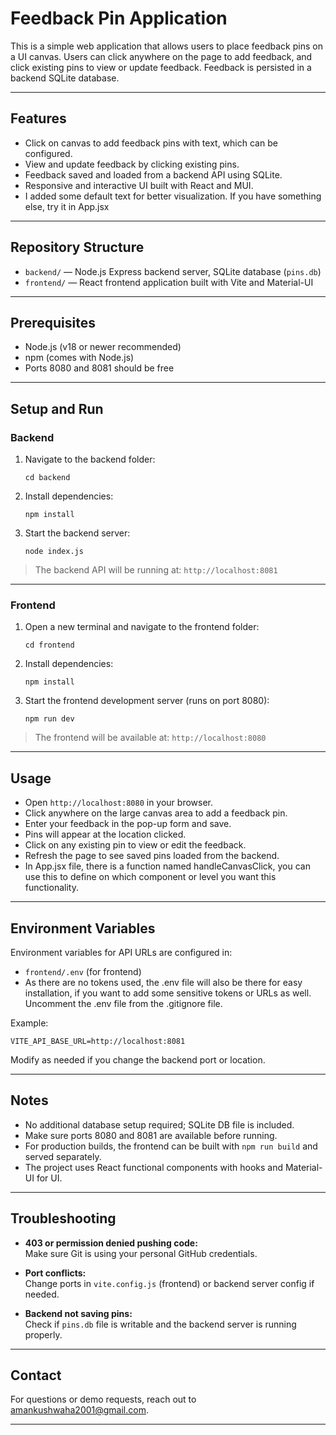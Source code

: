 # Feedback Pin Application

This is a simple web application that allows users to place feedback pins on a UI canvas. Users can click anywhere on the page to add feedback, and click existing pins to view or update feedback. Feedback is persisted in a backend SQLite database.

---

## Features

- Click on canvas to add feedback pins with text, which can be configured.
- View and update feedback by clicking existing pins.
- Feedback saved and loaded from a backend API using SQLite.
- Responsive and interactive UI built with React and MUI.
- I added some default text for better visualization. If you have something else, try it in App.jsx

---

## Repository Structure

- `backend/` — Node.js Express backend server, SQLite database (`pins.db`)
- `frontend/` — React frontend application built with Vite and Material-UI

---

## Prerequisites

- Node.js (v18 or newer recommended)
- npm (comes with Node.js)
- Ports 8080 and 8081 should be free

---

## Setup and Run

### Backend

1. Navigate to the backend folder:

   ```
   cd backend
   ```

2. Install dependencies:

   ```
   npm install
   ```

3. Start the backend server:

   ```
   node index.js
   ```

> The backend API will be running at: `http://localhost:8081`

---

### Frontend

1. Open a new terminal and navigate to the frontend folder:

   ```
   cd frontend
   ```

2. Install dependencies:

   ```
   npm install
   ```

3. Start the frontend development server (runs on port 8080):

   ```
   npm run dev
   ```

> The frontend will be available at: `http://localhost:8080`

---

## Usage

- Open `http://localhost:8080` in your browser.
- Click anywhere on the large canvas area to add a feedback pin.
- Enter your feedback in the pop-up form and save.
- Pins will appear at the location clicked.
- Click on any existing pin to view or edit the feedback.
- Refresh the page to see saved pins loaded from the backend.
- In App.jsx file, there is a function named handleCanvasClick, you can use this to define on which component or level you want this functionality.

---

## Environment Variables

Environment variables for API URLs are configured in:

- `frontend/.env` (for frontend)
- As there are no tokens used, the .env file will also be there for easy installation, if you want to add some sensitive tokens or URLs as well. Uncomment the .env file from the .gitignore file.
  
Example:
```
VITE_API_BASE_URL=http://localhost:8081
```

Modify as needed if you change the backend port or location.

---

## Notes

- No additional database setup required; SQLite DB file is included.
- Make sure ports 8080 and 8081 are available before running.
- For production builds, the frontend can be built with `npm run build` and served separately.
- The project uses React functional components with hooks and Material-UI for UI.

---

## Troubleshooting

- **403 or permission denied pushing code:**  
  Make sure Git is using your personal GitHub credentials.

- **Port conflicts:**  
  Change ports in `vite.config.js` (frontend) or backend server config if needed.

- **Backend not saving pins:**  
  Check if `pins.db` file is writable and the backend server is running properly.

---

## Contact

For questions or demo requests, reach out to amankushwaha2001@gmail.com.

---
